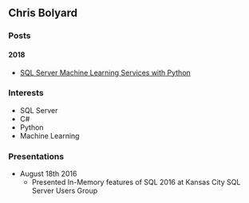 ## Chris Bolyard

### Posts

#### 2018
  - [SQL Server Machine Learning Services with Python](2018/mssqlPythonOverview.md)

### Interests

- SQL Server
- C#
- Python
- Machine Learning

### Presentations

- August 18th 2016
  - Presented In-Memory features of SQL 2016 at Kansas City SQL Server Users Group
